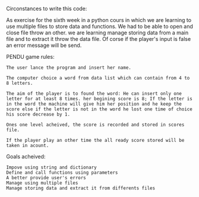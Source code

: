 Circonstances to write this code:

As exercise for the sixth week in a python cours in which we are learning to use multiple files to store data and functions. We had to be able to open and close file throw an other. we are learning manage storing data from a main file and to extract it throw the data file. Of corse if the player's input is false an error message will be send.

PENDU game rules:

    The user lance the program and insert her name.

    The computer choice a word from data list which can contain from 4 to 8 letters.

    The aim of the player is to found the word: He can insert only one letter for at least 8 times. her begining score is 8; If the letter is in the word the machine will give him her position and he keep the score else if the letter is not in the word he lost one time of choice his score decrease by 1.  

    Ones one level acheived, the score is recorded and stored in scores file.

    If the player play an other time the all ready score stored will be taken in acount.


Goals acheived:

    Impove using string and dictionary 
    Define and call functions using parameters
    A better provide user's errors
    Manage using multiple files
    Manage storing data and extract it from differents files

